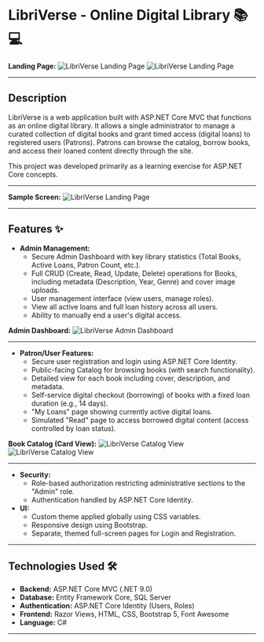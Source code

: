 ﻿# LibriVerse - Online Digital Library 📚💻

**Landing Page:**
![LibriVerse Landing Page](docs/images/landing-page.png "LibriVerse Home")
![LibriVerse Landing Page](docs/images/landing2.png "LibriVerse Home")

---
## Description

LibriVerse is a web application built with ASP.NET Core MVC that functions as an online digital library. It allows a single administrator to manage a curated collection of digital books and grant timed access (digital loans) to registered users (Patrons). Patrons can browse the catalog, borrow books, and access their loaned content directly through the site.

This project was developed primarily as a learning exercise for ASP.NET Core concepts.

---

**Sample Screen:**
![LibriVerse Landing Page](docs/images/oliver.png "SampleScreen")

---

## Features ✨

* **Admin Management:**
    * Secure Admin Dashboard with key library statistics (Total Books, Active Loans, Patron Count, etc.).
    * Full CRUD (Create, Read, Update, Delete) operations for Books, including metadata (Description, Year, Genre) and cover image uploads.
    * User management interface (view users, manage roles).
    * View all active loans and full loan history across all users.
    * Ability to manually end a user's digital access.


**Admin Dashboard:**
![LibriVerse Admin Dashboard](docs/images/admin-dashboard.png "Admin Control Panel")

---
* **Patron/User Features:**
    * Secure user registration and login using ASP.NET Core Identity.
    * Public-facing Catalog for browsing books (with search functionality).
    * Detailed view for each book including cover, description, and metadata.
    * Self-service digital checkout (borrowing) of books with a fixed loan duration (e.g., 14 days).
    * "My Loans" page showing currently active digital loans.
    * Simulated "Read" page to access borrowed digital content (access controlled by loan status).

**Book Catalog (Card View):**
![LibriVerse Catalog View](docs/images/catalog-view.png "Public Book Catalog")
![LibriVerse Catalog View](docs/images/catalog2.png "Public Book Catalog")

---



* **Security:**
    * Role-based authorization restricting administrative sections to the "Admin" role.
    * Authentication handled by ASP.NET Core Identity.
* **UI:**
    * Custom theme applied globally using CSS variables.
    * Responsive design using Bootstrap.
    * Separate, themed full-screen pages for Login and Registration.

---

## Technologies Used 🛠️

* **Backend:** ASP.NET Core MVC (.NET 9.0)
* **Database:** Entity Framework Core, SQL Server
* **Authentication:** ASP.NET Core Identity (Users, Roles)
* **Frontend:** Razor Views, HTML, CSS, Bootstrap 5, Font Awesome
* **Language:** C#

---
